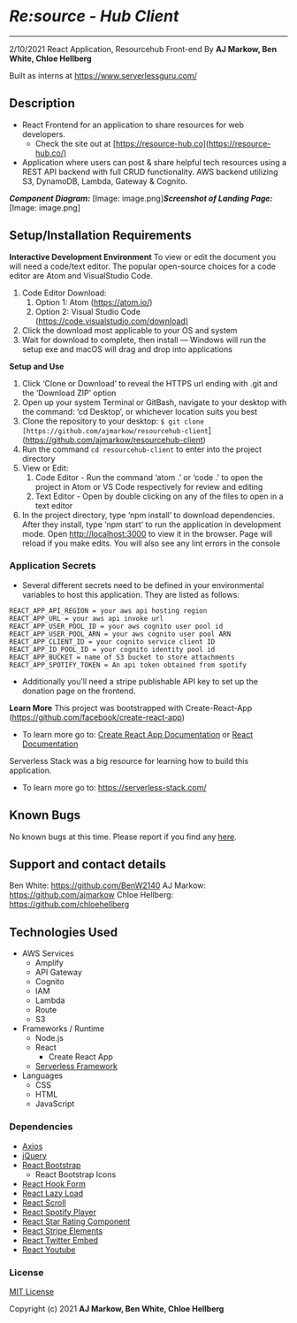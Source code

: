 # *Re:source - Hub Client*

* * *
2/10/2021
React Application, Resourcehub Front-end
By **AJ Markow, Ben White, Chloe Hellberg**

Built as interns at  https://www.serverlessguru.com/

## Description

* React Frontend for an application to share resources for web developers.
    * Check the site out at [https://resource-hub.co](https://resource-hub.co/)
* Application where users can post & share helpful tech resources using a REST API backend with full CRUD functionality. AWS backend utilizing S3, DynamoDB, Lambda, Gateway & Cognito.

**_Component Diagram:_**
[Image: image.png]_**Screenshot of Landing Page:**_
[Image: image.png]
## Setup/Installation Requirements

**Interactive Development Environment**
To view or edit the document you will need a code/text editor. The popular open-source choices for a code editor are Atom and VisualStudio Code.

1. Code Editor Download:
    1. Option 1: Atom (https://atom.io/)
    2. Option 2: Visual Studio Code ([https://code.visualstudio.com/download)](https://code.visualstudio.com/download)
2. Click the download most applicable to your OS and system
3. Wait for download to complete, then install — Windows will run the setup exe and macOS will drag and drop into applications

**Setup and Use**

1. Click ‘Clone or Download’ to reveal the HTTPS url ending with .git and the ‘Download ZIP’ option
2. Open up your system Terminal or GitBash, navigate to your desktop with the command: ‘cd Desktop’, or whichever location suits you best
3. Clone the repository to your desktop: `$ git clone [https://github.com/ajmarkow/resourcehub-client`](https://github.com/ajmarkow/resourcehub-client)
4. Run the command `cd resourcehub-client` to enter into the project directory
5. View or Edit:
    1. Code Editor - Run the command  ‘atom .’ or ‘code .’ to open the project in Atom or VS Code respectively for review and editing
    2. Text Editor - Open by double clicking on any of the files to open in a text editor
6. In the project directory, type ‘npm install’ to download dependencies. After they install, type ‘npm start’ to run the application in development mode. Open [http://localhost:3000](http://localhost:3000/) to view it in the browser. Page will reload if you make edits. You will also see any lint errors in the console

### Application Secrets

* Several different secrets need to be defined in your environmental variables to host this application. They are listed as follows:

```
REACT_APP_API_REGION = your aws api hosting region
REACT_APP_URL = your aws api invoke url
REACT_APP_USER_POOL_ID = your aws cognito user pool id
REACT_APP_USER_POOL_ARN = your aws cognito user pool ARN
REACT_APP_CLIENT_ID = your cognito service client ID
REACT_APP_ID_POOL_ID = your cognito identity pool id
REACT_APP_BUCKET = name of S3 bucket to store attachments
REACT_APP_SPOTIFY_TOKEN = An api token obtained from spotify
```

* Additionally you’ll need a stripe publishable API key to set up the donation page on the frontend.

**Learn More**
This project was bootstrapped with Create-React-App (https://github.com/facebook/create-react-app)

* To learn more go to: [Create React App Documentation](https://facebook.github.io/create-react-app/docs/getting-started) or [React Documentation](https://reactjs.org/)

Serverless Stack was a big resource for learning how to build this application.

* To learn more go to: https://serverless-stack.com/

## Known Bugs

No known bugs at this time. Please report if you find any [here](https://github.com/ajmarkow/resourcehub-client/issues).

## Support and contact details

Ben White: https://github.com/BenW2140
AJ Markow: https://github.com/ajmarkow
Chloe Hellberg: https://github.com/chloehellberg

## Technologies Used

* AWS Services
    * Amplify
    * API Gateway
    * Cognito
    * IAM
    * Lambda
    * Route 
    * S3
* Frameworks / Runtime
    * Node.js
    * React
        * Create React App
    * [Serverless Framework](https://www.serverless.com/)
* Languages
    * CSS
    * HTML
    * JavaScript

### Dependencies

* [Axios](https://github.com/axios/axios)
* [jQuery](https://github.com/jquery/jquery)
* [React Bootstrap](https://github.com/react-bootstrap/react-bootstrap)
    * React Bootstrap Icons
* [React Hook Form](https://github.com/react-hook-form/react-hook-form)
* [React Lazy Load](https://github.com/loktar00/react-lazy-load)
* [React Scroll](https://github.com/milosjanda/react-scroll-up)
* [React Spotify Player](https://github.com/alexanderwallin/react-spotify-player)
* [React Star Rating Component](https://github.com/voronianski/react-star-rating-component)
* [React Stripe Elements](https://github.com/stripe/react-stripe-elements)
* [React Twitter Embed](https://github.com/saurabhnemade/react-twitter-embed)
* [React Youtube](https://github.com/tjallingt/react-youtube)

### License

[MIT License](https://opensource.org/licenses/MIT)

Copyright (c) 2021 **AJ Markow, Ben White, Chloe Hellberg**

